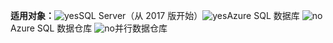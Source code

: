 <Token>**适用对象：**![yes](media/yes.png)SQL Server（从 2017 版开始）![yes](media/yes.png)Azure SQL 数据库 ![no](media/no.png)Azure SQL 数据仓库 ![no](media/no.png)并行数据仓库</Token>

